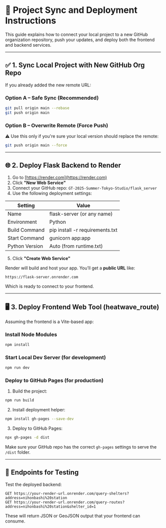 
# 🔗 Project Sync and Deployment Instructions

This guide explains how to connect your local project to a new GitHub organization repository, push your updates, and deploy both the frontend and backend services.

---

## ✅ 1. Sync Local Project with New GitHub Org Repo

If you already added the new remote URL:

### Option A – Safe Sync (Recommended)
```bash
git pull origin main --rebase
git push origin main
```

### Option B – Overwrite Remote (Force Push)
⚠️ Use this only if you're sure your local version should replace the remote:
```bash
git push origin main --force
```

---

## 🌐 2. Deploy Flask Backend to Render

1. Go to [https://render.com](https://render.com)
2. Click **"New Web Service"**
3. Connect your GitHub repo: `GT-2025-Summer-Tokyo-Studio/flask_server`
4. Use the following deployment settings:

| Setting           | Value                          |
|------------------|--------------------------------|
| Name             | flask-server (or any name)     |
| Environment      | Python                         |
| Build Command    | pip install -r requirements.txt|
| Start Command    | gunicorn app:app               |
| Python Version   | Auto (from runtime.txt)        |

5. Click **"Create Web Service"**

Render will build and host your app. You’ll get a **public URL** like:
```
https://flask-server.onrender.com
```
Which is ready to connect to your frontend.

---

## 🖥️ 3. Deploy Frontend Web Tool (heatwave_route)

Assuming the frontend is a Vite-based app:

### Install Node Modules
```bash
npm install
```

### Start Local Dev Server (for development)
```bash
npm run dev
```

### Deploy to GitHub Pages (for production)

1. Build the project:
```bash
npm run build
```

2. Install deployment helper:
```bash
npm install gh-pages --save-dev
```

3. Deploy to GitHub Pages:
```bash
npx gh-pages -d dist
```

Make sure your GitHub repo has the correct `gh-pages` settings to serve the `/dist` folder.

---

## 🧩 Endpoints for Testing

Test the deployed backend:
```
GET https://your-render-url.onrender.com/query-shelters?address=nihonbashi%20station
GET https://your-render-url.onrender.com/query-routes?address=nihonbashi%20station&shelter_id=1
```

These will return JSON or GeoJSON output that your frontend can consume.
